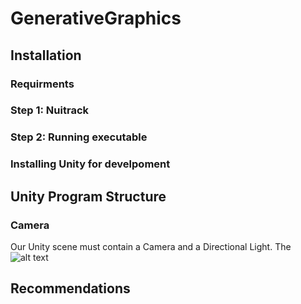 # GenerativeGraphics

## Installation
### Requirments
### Step 1: Nuitrack
### Step 2: Running executable 
### Installing Unity for develpoment

## Unity Program Structure
### Camera
Our Unity scene must contain a Camera and a Directional Light. The 
![alt text](https://github.com/sumara523/GenerativeGraphics/blob/master/images/camera.png)
## Recommendations
